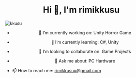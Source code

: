 
<a target="_blank" align="center">
  
<h1 align="center">Hi 👋, I'm rimikkusu</h1>

<p align="left"> <img src="https://komarev.com/ghpvc/?username=kkusu&label=Profile%20views&color=0e75b6&style=flat" alt="kkusu" /> </p>

- 🔭 I’m currently working on: Unity Horror Game

- 🌱 I’m currently learning: C#, Unity

- 👯 I’m looking to collaborate on: Game Projects

- 💬 Ask me about: PC Hardware

- 📫 How to reach me: rimikkusuu@gmail.com
